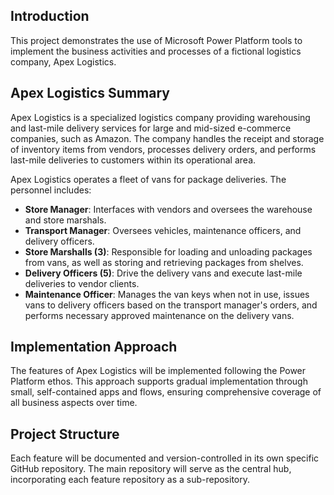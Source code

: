 ## Introduction

This project demonstrates the use of Microsoft Power Platform tools to implement the business activities and processes of a fictional logistics company, Apex Logistics.

## Apex Logistics Summary

Apex Logistics is a specialized logistics company providing warehousing and last-mile delivery services for large and mid-sized e-commerce companies, such as Amazon. The company handles the receipt and storage of inventory items from vendors, processes delivery orders, and performs last-mile deliveries to customers within its operational area.

Apex Logistics operates a fleet of vans for package deliveries. The personnel includes:

- **Store Manager**: Interfaces with vendors and oversees the warehouse and store marshals.
- **Transport Manager**: Oversees vehicles, maintenance officers, and delivery officers.
- **Store Marshalls (3)**: Responsible for loading and unloading packages from vans, as well as storing and retrieving packages from shelves.
- **Delivery Officers (5)**: Drive the delivery vans and execute last-mile deliveries to vendor clients.
- **Maintenance Officer**: Manages the van keys when not in use, issues vans to delivery officers based on the transport manager's orders, and performs necessary approved maintenance on the delivery vans.

## Implementation Approach

The features of Apex Logistics will be implemented following the Power Platform ethos. This approach supports gradual implementation through small, self-contained apps and flows, ensuring comprehensive coverage of all business aspects over time.

## Project Structure

Each feature will be documented and version-controlled in its own specific GitHub repository. The main repository will serve as the central hub, incorporating each feature repository as a sub-repository.
